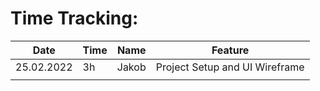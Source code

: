 # Time Tracking:

| Date | Time | Name | Feature |
|---|---|---|---|
|25.02.2022|3h|Jakob|Project Setup and UI Wireframe|
|||||